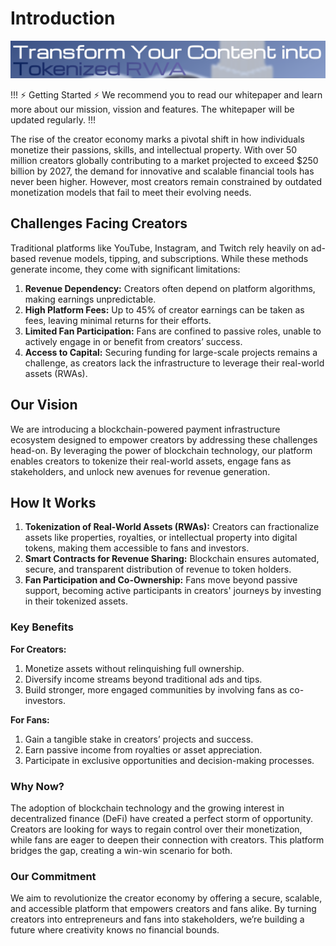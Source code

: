 # Introduction

![](home.png)

!!! :zap: Getting Started :zap:
We recommend you to read our whitepaper and learn more about our mission, vission and features. The whitepaper will be updated regularly.
!!!

The rise of the creator economy marks a pivotal shift in how individuals monetize their passions, skills, and intellectual property. With over 50 million creators globally contributing to a market projected to exceed $250 billion by 2027, the demand for innovative and scalable financial tools has never been higher. However, most creators remain constrained by outdated monetization models that fail to meet their evolving needs.

## Challenges Facing Creators

 Traditional platforms like YouTube, Instagram, and Twitch rely heavily on ad-based revenue models, tipping, and subscriptions. While these methods generate income, they come with significant limitations:

1. **Revenue Dependency:** Creators often depend on platform algorithms, making earnings unpredictable.
2. **High Platform Fees:** Up to 45% of creator earnings can be taken as fees, leaving minimal returns for their efforts.
3. **Limited Fan Participation:** Fans are confined to passive roles, unable to actively engage in or benefit from creators’ success.
4. **Access to Capital:** Securing funding for large-scale projects remains a challenge, as creators lack the infrastructure to leverage their real-world assets (RWAs).

## Our Vision

 We are introducing a blockchain-powered payment infrastructure ecosystem designed to empower creators by addressing these challenges head-on. By leveraging the power of blockchain technology, our platform enables creators to tokenize their real-world assets, engage fans as stakeholders, and unlock new avenues for revenue generation.

## How It Works

1. **Tokenization of Real-World Assets (RWAs):** Creators can fractionalize assets like properties, royalties, or intellectual property into digital tokens, making them accessible to fans and investors.
2. **Smart Contracts for Revenue Sharing:** Blockchain ensures automated, secure, and transparent distribution of revenue to token holders.
3. **Fan Participation and Co-Ownership:** Fans move beyond passive support, becoming active participants in creators' journeys by investing in their tokenized assets.

### Key Benefits

**For Creators:**

1. Monetize assets without relinquishing full ownership.
2. Diversify income streams beyond traditional ads and tips.
3. Build stronger, more engaged communities by involving fans as co-investors.

**For Fans:**

1. Gain a tangible stake in creators’ projects and success.
2. Earn passive income from royalties or asset appreciation.
3. Participate in exclusive opportunities and decision-making processes.

### Why Now?

The adoption of blockchain technology and the growing interest in decentralized finance (DeFi) have created a perfect storm of opportunity. Creators are looking for ways to regain control over their monetization, while fans are eager to deepen their connection with creators. This platform bridges the gap, creating a win-win scenario for both.

### Our Commitment

 We aim to revolutionize the creator economy by offering a secure, scalable, and accessible platform that empowers creators and fans alike. By turning creators into entrepreneurs and fans into stakeholders, we’re building a future where creativity knows no financial bounds.
